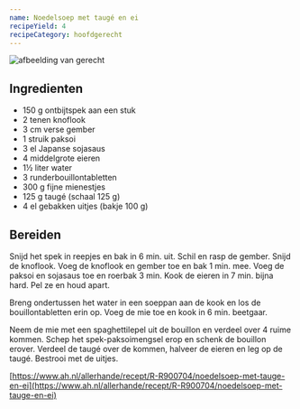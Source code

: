 ```yaml
---
name: Noedelsoep met taugé en ei
recipeYield: 4
recipeCategory: hoofdgerecht
---
```


![afbeelding van gerecht](https://static.ah.nl/static/recepten/img_008861_2048x1496_JPG.jpg)

## Ingredienten

- 150 g ontbijtspek aan een stuk
- 2 tenen knoflook
- 3 cm verse gember
- 1 struik paksoi
- 3 el Japanse sojasaus
- 4 middelgrote eieren
- 1½ liter water
- 3 runderbouillontabletten
- 300 g fijne mienestjes
- 125 g taugé (schaal 125 g)
- 4 el gebakken uitjes (bakje 100 g)

## Bereiden

Snijd het spek in reepjes en bak in 6 min. uit. Schil en rasp de gember. Snijd de knoflook. Voeg de knoflook en gember toe en bak 1 min. mee. Voeg de paksoi en sojasaus toe en roerbak 3 min. Kook de eieren in 7 min. bijna hard. Pel ze en houd apart.

Breng ondertussen het water in een soeppan aan de kook en los de bouillontabletten erin op. Voeg de mie toe en kook in 6 min. beetgaar.

Neem de mie met een spaghettilepel uit de bouillon en verdeel over 4 ruime kommen. Schep het spek-paksoimengsel erop en schenk de bouillon erover. Verdeel de taugé over de kommen, halveer de eieren en leg op de taugé. Bestrooi met de uitjes.

[https://www.ah.nl/allerhande/recept/R-R900704/noedelsoep-met-tauge-en-ei](https://www.ah.nl/allerhande/recept/R-R900704/noedelsoep-met-tauge-en-ei)

